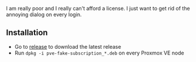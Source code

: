 I am really poor and I really can't afford a license. I just want to get rid of the annoying dialog on every login.

## Installation

* Go to [release](https://github.com/Jamesits/pve-fake-subscription/releases/latest) to download the latest release
* Run `dpkg -i pve-fake-subscription_*.deb` on every Proxmox VE node
